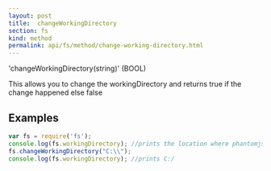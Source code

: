 ```yaml
---
layout: post
title:  changeWorkingDirectory
section: fs
kind: method
permalink: api/fs/method/change-working-directory.html
---
```


'changeWorkingDirectory(string)' (BOOL)

This allows you to change the workingDirectory and returns true if the change happened else false

## Examples

```javascript
var fs = require('fs');
console.log(fs.workingDirectory); //prints the location where phantomjs is running
fs.changeWorkingDirectory("C:\\");
console.log(fs.workingDirectory); //prints C:/
```








